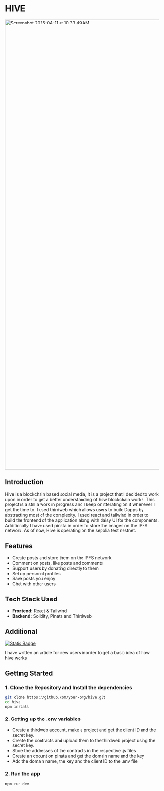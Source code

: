 # HIVE

<img width="1470" alt="Screenshot 2025-04-11 at 10 33 49 AM" src="https://github.com/user-attachments/assets/0066983e-4a2d-4575-b1fa-7cbca078e732" />


## Introduction

Hive is a blockchain based social media, it is a project that I decided to work upon in order to get a better understanding of how blockchain works. This project is a still a work in progress and I keep on itterating on it whenever I get the time to. I used thirdweb which allows users to build Dapps by abstracting most of the complexity. I used react and tailwind in order to build the frontend of the application along with daisy UI for the components. Additionally I have used pinata in order to store the images on the IPFS network. As of now, Hive is operating on the sepolia test nestnet.

##  Features

- Create posts and store them on the IPFS network
- Comment on posts, like posts and comments
- Support users by donating directly to them
- Set up personal profiles
- Save posts you enjoy
- Chat with other users


## Tech Stack Used

- **Frontend:** React & Tailwind
- **Backend:** Solidity, Pinata and Thirdweb

## Additional

[![Static Badge](https://img.shields.io/badge/Hive%20Article%20-black?style=for-the-badge&logo=medium&label=MEDIUM&labelColor=black&color=grey)](https://medium.com/@glenthevar1/hive-ec5b26bd3bed)


I have written an article for new users inorder to get a basic idea of how hive works 



## Getting Started

### 1. Clone the Repository and Install the dependencies

```bash
git clone https://github.com/your-org/hive.git
cd hive
npm install
```

### 2. Setting up the .env variables
- Create a thirdweb account, make a project and get the client ID and the secret key.
- Create the contracts and upload them to the thirdweb project using the secret key.
- Store the addresses of the contracts in the respective .js files
- Create an coount on pinata and get the domain name and the key
- Add the domain name, the key and the client ID to the .env file 

### 2. Run the app
```bash
npm run dev
```

